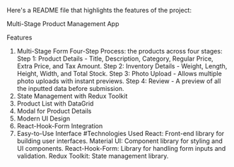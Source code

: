 Here's a README file that highlights the features of the project:

Multi-Stage Product Management App

Features

1. Multi-Stage Form
   Four-Step Process: the products across four stages:
   Step 1: Product Details - Title, Description, Category, Regular Price, Extra Price, and Tax Amount.
   Step 2: Inventory Details - Weight, Length, Height, Width, and Total Stock.
   Step 3: Photo Upload - Allows multiple photo uploads with instant previews.
   Step 4: Review - A preview of all the inputted data before submission.
2. State Management with Redux Toolkit
3. Product List with DataGrid
4. Modal for Product Details
5. Modern UI Design
6. React-Hook-Form Integration
7. Easy-to-Use Interface
   #Technologies Used
   React: Front-end library for building user interfaces.
   Material UI: Component library for styling and UI components.
   React-Hook-Form: Library for handling form inputs and validation.
   Redux Toolkit: State management library.
